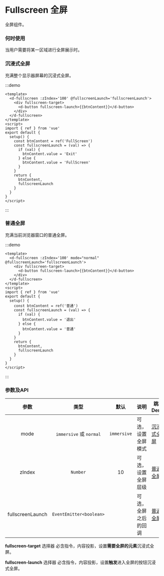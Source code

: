# Fullscreen 全屏

全屏组件。

### 何时使用

当用户需要将某一区域进行全屏展示时。

### 沉浸式全屏

充满整个显示器屏幕的沉浸式全屏。

:::demo

```vue
<template>
  <d-fullscreen :zIndex='100' @fullscreenLaunch='fullscreenLaunch'>
    <div fullscreen-target>
      <d-button fullscreen-launch>{{btnContent}}</d-button>
    </div>
  </d-fullscreen>
</template>
<script>
import { ref } from 'vue'
export default {
  setup() {
    const btnContent = ref('FullScreen')
    const fullscreenLaunch = (val) => {
      if (val) {
        btnContent.value = 'Exit'
      } else {
        btnContent.value = 'FullScreen'
      }
    }
    return {
      btnContent,
      fullscreenLaunch
    }
  }
}
</script>
```
:::

### 普通全屏

充满当前浏览器窗口的普通全屏。

:::demo

```vue
<template>
  <d-fullscreen :zIndex='100' mode="normal" @fullscreenLaunch='fullscreenLaunch'>
    <div fullscreen-target>
      <d-button fullscreen-launch>{{btnContent}}</d-button>
    </div>
  </d-fullscreen>
</template>
<script>
import { ref } from 'vue'
export default {
  setup() {
    const btnContent = ref('普通')
    const fullscreenLaunch = (val) => {
      if (val) {
        btnContent.value = '退出'
      } else {
        btnContent.value = '普通'
      }
    }
    return {
      btnContent,
      fullscreenLaunch
    }
  }
}
</script>
```
:::

### 参数及API

|    参数     |   类型   |   默认    | 说明                     | 跳转 Demo                         |
| :---------: | :------: | :-------: | :----------------------- | --------------------------------- |
|    mode     | `immersive` 或 `normal` |    `immersive`    | 可选，设置全屏模式          | [沉浸式全屏](#沉浸式全屏)             |
|    zIndex     | `Number` |  10  | 可选，设置全屏层级           | [普通全屏](#普通全屏)             |
|    fullscreenLaunch    | `EventEmitter<boolean>` |  | 可选，全屏之后的回调           | [普通全屏](#普通全屏)             |

**fullscreen-target** 选择器
必含指令，内容投影，设置**需要全屏的元素**沉浸式全屏。

**fullscreen-launch** 选择器
必含指令，内容投影，设置**触发**进入全屏的按钮沉浸式全屏。